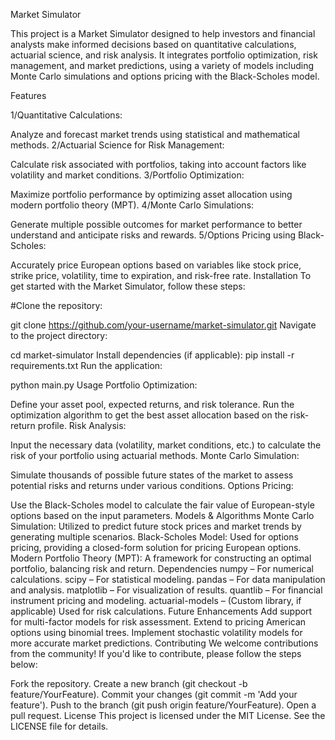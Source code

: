 Market Simulator

This project is a Market Simulator designed to help investors and financial analysts make informed decisions based on quantitative calculations, actuarial science, and risk analysis. It integrates portfolio optimization, risk management, and market predictions, using a variety of models including Monte Carlo simulations and options pricing with the Black-Scholes model.

Features

1/Quantitative Calculations:

Analyze and forecast market trends using statistical and mathematical methods.
2/Actuarial Science for Risk Management:

Calculate risk associated with portfolios, taking into account factors like volatility and market conditions.
3/Portfolio Optimization:

Maximize portfolio performance by optimizing asset allocation using modern portfolio theory (MPT).
4/Monte Carlo Simulations:

Generate multiple possible outcomes for market performance to better understand and anticipate risks and rewards.
5/Options Pricing using Black-Scholes:

Accurately price European options based on variables like stock price, strike price, volatility, time to expiration, and risk-free rate.
Installation
To get started with the Market Simulator, follow these steps:

#Clone the repository:


git clone https://github.com/your-username/market-simulator.git
Navigate to the project directory:


cd market-simulator
Install dependencies (if applicable):
pip install -r requirements.txt
Run the application:


python main.py
Usage
Portfolio Optimization:

Define your asset pool, expected returns, and risk tolerance.
Run the optimization algorithm to get the best asset allocation based on the risk-return profile.
Risk Analysis:

Input the necessary data (volatility, market conditions, etc.) to calculate the risk of your portfolio using actuarial methods.
Monte Carlo Simulation:

Simulate thousands of possible future states of the market to assess potential risks and returns under various conditions.
Options Pricing:

Use the Black-Scholes model to calculate the fair value of European-style options based on the input parameters.
Models & Algorithms
Monte Carlo Simulation: Utilized to predict future stock prices and market trends by generating multiple scenarios.
Black-Scholes Model: Used for options pricing, providing a closed-form solution for pricing European options.
Modern Portfolio Theory (MPT): A framework for constructing an optimal portfolio, balancing risk and return.
Dependencies
numpy – For numerical calculations.
scipy – For statistical modeling.
pandas – For data manipulation and analysis.
matplotlib – For visualization of results.
quantlib – For financial instrument pricing and modeling.
actuarial-models – (Custom library, if applicable) Used for risk calculations.
Future Enhancements
Add support for multi-factor models for risk assessment.
Extend to pricing American options using binomial trees.
Implement stochastic volatility models for more accurate market predictions.
Contributing
We welcome contributions from the community! If you'd like to contribute, please follow the steps below:

Fork the repository.
Create a new branch (git checkout -b feature/YourFeature).
Commit your changes (git commit -m 'Add your feature').
Push to the branch (git push origin feature/YourFeature).
Open a pull request.
License
This project is licensed under the MIT License. See the LICENSE file for details.
